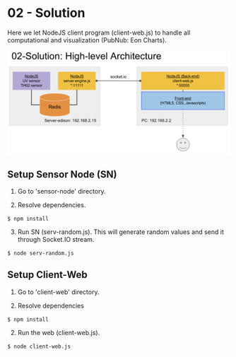 02 - Solution
=============
Here we let NodeJS client program (client-web.js) to handle all computational and visualization (PubNub: Eon Charts). 

![Alt text](./img/02-solution.png?)

Setup Sensor Node (SN)
----------------------
1. Go to 'sensor-node' directory.

2. Resolve dependencies.
```
$ npm install
```

3. Run SN (serv-random.js). This will generate random values and send it through Socket.IO stream.
```
$ node serv-random.js
``` 

Setup Client-Web
----------------
1. Go to 'client-web' directory.

2. Resolve dependencies
```
$ npm install 
```

2. Run the web (client-web.js). 
```
$ node client-web.js
```